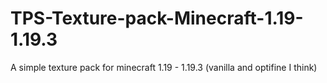 # TPS-Texture-pack-Minecraft-1.19-1.19.3
A simple texture pack for minecraft 1.19 - 1.19.3 (vanilla and optifine I think)
